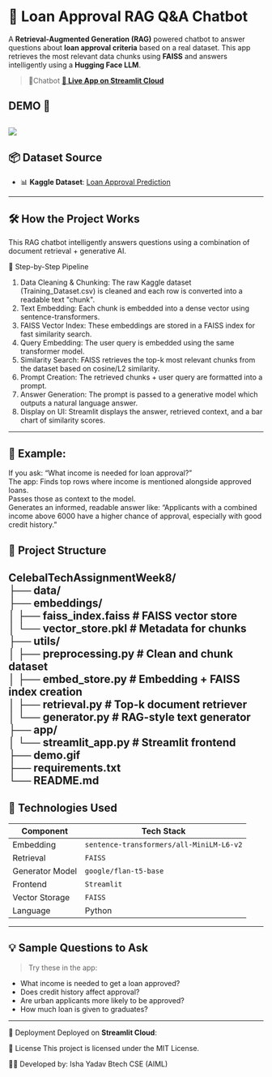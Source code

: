 # 💬 Loan Approval RAG Q&A Chatbot

A **Retrieval-Augmented Generation (RAG)** powered chatbot to answer questions about **loan approval criteria** based on a real dataset. This app retrieves the most relevant data chunks using **FAISS** and answers intelligently using a **Hugging Face LLM**.
> 🔗Chatbot **[🚀 Live App on Streamlit Cloud](https://loanapprovalchatbot.streamlit.app/)**

## DEMO 🎥 
![](demo.gif)
---
## 📦 Dataset Source

- 📊 **Kaggle Dataset**: [Loan Approval Prediction](https://www.kaggle.com/datasets/sonalisingh1411/loan-approval-prediction)
---

## 🛠️ How the Project Works
This RAG chatbot intelligently answers questions using a combination of document retrieval + generative AI.

🔁 Step-by-Step Pipeline
1. Data Cleaning & Chunking:	The raw Kaggle dataset (Training_Dataset.csv) is cleaned and each row is converted into a readable text "chunk".
2. Text Embedding:	Each chunk is embedded into a dense vector using sentence-transformers.
3. FAISS Vector Index:	These embeddings are stored in a FAISS index for fast similarity search.
4. Query Embedding:	The user query is embedded using the same transformer model.
5. Similarity Search:	FAISS retrieves the top-k most relevant chunks from the dataset based on cosine/L2 similarity.
6. Prompt Creation:	The retrieved chunks + user query are formatted into a prompt.
7. Answer Generation:	The prompt is passed to a generative model which outputs a natural language answer.
8. Display on UI:	Streamlit displays the answer, retrieved context, and a bar chart of similarity scores.
---
## 🧠 Example:
If you ask:
“What income is needed for loan approval?”<br>
The app:
Finds top rows where income is mentioned alongside approved loans.<br>
Passes those as context to the model.<br>
Generates an informed, readable answer like:
“Applicants with a combined income above 6000 have a higher chance of approval, especially with good credit history.”

## 📁 Project Structure

CelebalTechAssignmentWeek8/<br>
├── data/<br>
├── embeddings/<br>
│ ├── faiss_index.faiss # FAISS vector store<br>
│ └── vector_store.pkl # Metadata for chunks<br>
├── utils/<br>
│ ├── preprocessing.py # Clean and chunk dataset<br>
│ ├── embed_store.py # Embedding + FAISS index creation<br>
│ ├── retrieval.py # Top-k document retriever<br>
│ └── generator.py # RAG-style text generator<br>
├── app/<br>
│ └── streamlit_app.py # Streamlit frontend<br>
├── demo.gif<br>
├── requirements.txt<br>
└── README.md <br>
---

## 🔧 Technologies Used

| Component             | Tech Stack                                       |
|----------------------|--------------------------------------------------|
| Embedding            | `sentence-transformers/all-MiniLM-L6-v2`         |
| Retrieval            | `FAISS`                                          |
| Generator Model      | `google/flan-t5-base`                            |
| Frontend             | `Streamlit`                                      |
| Vector Storage       | `FAISS`                                          |
| Language             | Python                                           |

---

## 💡 Sample Questions to Ask

> Try these in the app:

- What income is needed to get a loan approved?
- Does credit history affect approval?
- Are urban applicants more likely to be approved?
- How much loan is given to graduates?

---

🚀 Deployment
Deployed on **Streamlit Cloud**:


📄 License 
This project is licensed under the MIT License.


👩‍💻 Developed by: 
Isha Yadav Btech CSE (AIML)
